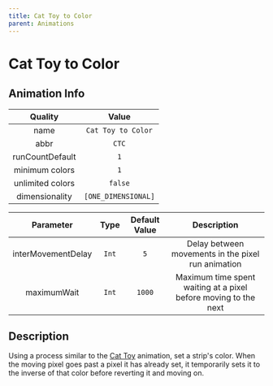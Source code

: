 ```yaml
---
title: Cat Toy to Color
parent: Animations
---
```


<!-- THIS FILE IS AUTOMATICALLY GENERATED -->
<!-- MAKE CHANGES TO THE AnimationInfo INSTANCE ASSOCIATED WITH THIS ANIMATION -->

# Cat Toy to Color

## Animation Info

|Quality|Value|
|:-:|:-:|
|name|`Cat Toy to Color`|
|abbr|`CTC`|
|runCountDefault|`1`|
|minimum colors|`1`|
|unlimited colors|`false`|
|dimensionality|`[ONE_DIMENSIONAL]`|

|Parameter|Type|Default Value|Description|
|:-:|:-:|:-:|:-:|
|interMovementDelay|`Int`|`5`|Delay between movements in the pixel run animation|
|maximumWait|`Int`|`1000`|Maximum time spent waiting at a pixel before moving to the next|

## Description
Using a process similar to the [Cat Toy](Cat-Toy) animation, set a strip's color.
When the moving pixel goes past a pixel it has already set, it temporarily sets it to the inverse of that color before reverting it and moving on.


